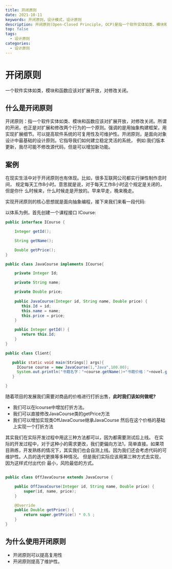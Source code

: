 ```yaml
---
title: 开闭原则
date: 2021-10-11
keywords: 开闭原则，设计模式，设计原则
description: 开闭原则(Open-Closed Principle, OCP)是指一个软件实体如类、模块和函数应该对 扩展开放，对修改关闭。所谓的开闭，也正是对扩展和修改两个行为的一个原则。强调 的是用抽象构建框架，用实现扩展细节。可以提高软件系统的可复用性及可维护性。开闭原则，是面向对象设计中最基础的设计原则。它指导我们如何建立稳定灵活的系统， 例如:我们版本更新，我尽可能不修改源代码，但是可以增加新功能。
top: false
tags:
  - 设计原则
categories:
  - 设计原则
---
```


# 开闭原则

一个软件实体如类，模块和函数应该对扩展开放，对修改关闭。

## 什么是开闭原则

开闭原则：指一个软件实体如类、模块和函数应该对扩展开放，对修改关闭。所谓的开闭，也正是对扩展和修改两个行为的一个原则。强调的是用抽象构建框架，用实现扩展细节。可以提高软件系统的可复用性及可维护性。开闭原则，是面向对象设计中最基础的设计原则。它指导我们如何建立稳定灵活的系统， 例如:我们版本更新，我尽可能不修改源代码，但是可以增加新功能。


## 案例

在现实生活中对于开闭原则也有体现。比如，很多互联网公司都实行弹性制作息时间， 规定每天工作8小时。意思就是说，对于每天工作8小时这个规定是关闭的，但是你什 么时候来，什么时候走是开放的。早来早走，晚来晚走。

实现开闭原则的核心思想就是面向抽象编程，接下来我们来看一段代码:

以体系为例，首先创建一个课程接口 ICourse:

```java
public interface ICourse {

    Integer getId(); 

    String getName(); 

    Double getPrice();
}
```

```java
public class JavaCourse implements ICourse{  

    private Integer Id;

    private String name;

    private Double price;
    
    public JavaCourse(Integer id, String name, Double price) { 
       this.Id = id;
       this.name = name;
       this.price = price;
    }

    public Integer getId() { 
       return this.Id;
    }
}
```

```java
public class Client{

   public static void main(Strings[] args){
     ICourse course = new JavaCourse(1,"Java",100.00);
     System.out.println("书籍名字："+course.getName()+"书籍价格："+novel.getPrice());
   }

}

```

随着项目的发展我们需要对商品的价格进行打折出售，**此时我们该如何做呢?** 

- 我们可以在Icourse中增加打折方法。
- 我们可以直接修改JavaCourse类的getPrice方法
- 我们可以增加实现类OffJavaCourse继承JavaCourse 然后在这个价格的基础上实现一个打折方法


其实我们在实际开发过程中用这三种方法都可以，因为都需要测试后上线。 在实际的开发过程中，对于这种小的需求更改，我们更偏向方法1，简单直接。如果项目熟练，开发熟练的情况下，其实我们也会自测上线。因为我们还会考虑代码的可维护性。人员的迭代更换等多种情况。
但是我们实际应该用第三种方式去实现，因为这样式付出代价 最小，风险最低的方式。

```java

public class OffJavaCourse extends JavaCourse {

    public OffJavaCourse(Integer id, String name, Double price) {
        super(id, name, price);
    }

    @Override
    public Double getPrice() {
        return super.getPrice() * 0.5 ;
    }
}

```


## 为什么使用开闭原则

- 开闭原则可以提高复用性
- 开闭原则提高了维护性。


